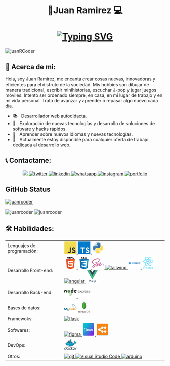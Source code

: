 <h1 align="center">🚀Juan Ramirez 💻</h1>

<h1 align="center">
<a href="https://git.io/typing-svg"><img src="https://readme-typing-svg.demolab.com?font=Roboto&size=25&pause=1000&color=2EC227&center=true&vCenter=true&width=435&lines=Desarrollo+Web+FrontEnd;Aprendiendo+nuevas+cosas" alt="Typing SVG" /></a>
</h1>

<p align="left"> <img src="https://komarev.com/ghpvc/?username=juanRCoder&label=Profile%20views&color=0e75b6&style=flat" alt="juanRCoder" /> 
</p>


## 🧑 Acerca de mi:
<p>Hola, soy Juan Ramirez, me encanta crear cosas nuevas, innovadoras y eficientes para el disfrute de la sociedad. Mis hobbies son dibujar de manera tradicional, escribir minihistorias, escuchar J-pop y jugar juegos móviles. Intento ser ordenado siempre, en casa, en mi lugar de trabajo y en mi vida personal. Trato de avanzar y aprender o repasar algo nuevo cada día.</p>


- 📚 &nbsp; Desarrollador web autodidacta.
- 🤔 &nbsp; Exploración de nuevas tecnologías y desarrollo de soluciones de software y hacks rápidos.
- 🌱 &nbsp; Aprender sobre nuevos idiomas y nuevas tecnologías.
- 🔭 &nbsp; Actualmente estoy disponible para cualquier oferta de trabajo dedicada al desarrollo web.


## 📞 Contactame:
<div align="center">
<a href="https://www.facebook.com/guillermo.montalvanramirez" target="_blank" rel="noopener noreferrer">
  <img src="https://img.shields.io/badge/Facebook-1877F2?style=for-the-badge&logo=facebook&logoColor=white" />
</a>
<a href="https://twitter.com/yuan22rm" target="_blank" rel="noopener noreferrer">
  <img title="twitter" src="https://img.shields.io/badge/X-000000?style=for-the-badge&logo=x&logoColor=white" />
</a>
<a href="https://www.linkedin.com/in/juan-ramirez-490b84271/" target="_blank" rel="noopener noreferrer">
  <img title="linkedin" src="https://img.shields.io/badge/LinkedIn-0077B5?style=for-the-badge&logo=linkedin&logoColor=white" />
</a>
<a href="https://wa.me/+51956402456" target="_blank" rel="noopener noreferrer">
  <img title="whatsapp" src="https://img.shields.io/badge/WhatsApp-25D366?style=for-the-badge&logo=WhatsApp&logoColor=white" />
</a>
<a href="https://www.instagram.com/juanrcoder/" target="_blank" rel="noopener noreferrer">
  <img title="instagram" src="https://img.shields.io/badge/Instagram-E4405F?style=for-the-badge&logo=instagram&logoColor=white" />
</a>
<a href="https://juanramirez-portfolio.netlify.app/" target="_blank" rel="noopener noreferrer">
  <img title="portfolio" src="https://img.shields.io/badge/Portfolio-255E63?style=for-the-badge&logo=About.me&logoColor=white" />
</a>
</div>

## GitHub Status
<p align="left"> 
  <a href="https://github.com/ryo-ma/github-profile-trophy"><img src="https://github-profile-trophy.vercel.app/?username=juanRCoder&theme=onedark" alt="juanrcoder" /></a> 
</p>
<p align="left">
  <img align="center" src="https://github-readme-stats.vercel.app/api/top-langs?username=juanRCoder&show_icons=true&locale=en&layout=compact&theme=dracula" alt="juanrcoder" />
  <img align="center" src="https://github-readme-stats.vercel.app/api?username=juanRCoder&show_icons=true&locale=en&theme=tokyonight" alt="juanrcoder" />
</p>

## 🛠️ Habilidades:
<table>
  <tr>
    <td>Lenguajes de programación:</td>
    <td>
      <a href="https://developer.mozilla.org/en-US/docs/Web/JavaScript" target="_blank" rel="noreferrer">
        <img title="javaScript" src="https://raw.githubusercontent.com/devicons/devicon/master/icons/javascript/javascript-original.svg" alt="javascript" width="40" height="40"/>
      </a>
      <a href="https://www.typescriptlang.org/" target="_blank" rel="noreferrer">
        <img title="typeScript" src="https://raw.githubusercontent.com/devicons/devicon/master/icons/typescript/typescript-original.svg" alt="typescript" width="40" height="40"/>
      </a>
      <a href="https://www.python.org" target="_blank" rel="noreferrer">
        <img title='Python' src="https://raw.githubusercontent.com/devicons/devicon/master/icons/python/python-original.svg" alt="python" width="40" height="40"/>
      </a> 
    </td>
  </tr>
  <tr>
    <td>Desarrollo Front-end:</td>
    <td>
      <a href="https://www.w3.org/html/" target="_blank" rel="noreferrer">
        <img title="HTML" src="https://raw.githubusercontent.com/devicons/devicon/master/icons/html5/html5-original-wordmark.svg" alt="html5" width="40" height="40"/>
      </a>
      <a href="https://www.w3schools.com/css/" target="_blank" rel="noreferrer">
        <img title="CSS" src="https://raw.githubusercontent.com/devicons/devicon/master/icons/css3/css3-original-wordmark.svg" alt="css3" width="40" height="40"/>
      </a>
      </a> <a href="https://sass-lang.com" target="_blank" rel="noreferrer"> 
        <img title="SASS" src="https://raw.githubusercontent.com/devicons/devicon/master/icons/sass/sass-original.svg" alt="sass" width="40" height="40"/>
      </a>
      <a href="https://tailwindcss.com/" target="_blank" rel="noreferrer">
        <img title="TailwindCSS" src="https://www.vectorlogo.zone/logos/tailwindcss/tailwindcss-icon.svg" alt="tailwind" width="40" height="40"/>
      </a>
      <a href="https://webpack.js.org" target="_blank" rel="noreferrer">
        <img title="Webpack" src="https://raw.githubusercontent.com/devicons/devicon/d00d0969292a6569d45b06d3f350f463a0107b0d/icons/webpack/webpack-original-wordmark.svg" alt="webpack" width="40" height="40"/>
      </a>
      <a href="https://reactjs.org/" target="_blank" rel="noreferrer">
        <img title="React.js" src="https://raw.githubusercontent.com/devicons/devicon/master/icons/react/react-original-wordmark.svg" alt="react" width="40" height="40"/>
      </a>
      <a href="https://angular.io" target="_blank" rel="noreferrer">
        <img title="Angular" src="https://angular.io/assets/images/logos/angular/angular.svg" alt="angular" width="40" height="40"/>
      </a>
      <a href="https://vuejs.org/" target="_blank" rel="noreferrer">
        <img title="Vue" src="https://raw.githubusercontent.com/devicons/devicon/master/icons/vuejs/vuejs-original-wordmark.svg" alt="vuejs" width="40" height="40"/>
      </a>
    </td>
  </tr>
  <tr>
    <td>Desarrollo Back-end:</td>
    <td>
      <a href="https://nodejs.org" target="_blank" rel="noreferrer"> 
        <img title="Node.js" src="https://raw.githubusercontent.com/devicons/devicon/master/icons/nodejs/nodejs-original-wordmark.svg" alt="nodejs" width="40" height="40"/> 
      </a>
      <a href="https://expressjs.com" target="_blank" rel="noreferrer">
        <img title="Express.js" src="https://raw.githubusercontent.com/devicons/devicon/master/icons/express/express-original-wordmark.svg" alt="express" width="40" height="40"/>
      </a>
    </td>
  </tr>
  <tr>
    <td>Bases de datos:</td>
    <td>
      <a href="https://www.mysql.com/" target="_blank" rel="noreferrer">
        <img title="mySQL" src="https://raw.githubusercontent.com/devicons/devicon/master/icons/mysql/mysql-original-wordmark.svg" alt="mysql" width="40" height="40"/>
      </a>
      <a href="https://www.mongodb.com/" target="_blank" rel="noreferrer">
        <img title="MongoDB" src="https://raw.githubusercontent.com/devicons/devicon/master/icons/mongodb/mongodb-original-wordmark.svg" alt="mongodb" width="40" height="40"/>
      </a>
    </td>
  </tr>
  <tr>
    <td>Framewoks:</td>
    <td>
       <a href="https://flask.palletsprojects.com/" target="_blank" rel="noreferrer">
        <img title="flask" src="https://www.vectorlogo.zone/logos/pocoo_flask/pocoo_flask-icon.svg" alt="flask" width="40" height="40"/>
      </a>
    </td>
  </tr>
  <tr>
    <td>Softwares:</td>
    <td>
      <a href="https://www.figma.com/" target="_blank" rel="noreferrer">
        <img title="Figma" src="https://www.vectorlogo.zone/logos/figma/figma-icon.svg" alt="figma" width="40" height="40"/>
      </a>
      <a href="https://www.canva.com/" target="_blank" rel="noreferrer">
        <img title="Canvas" src="./images/canvas.png" alt="canvas" width="40" height="40"/>
      </a>
      <a href="https://lucid.app/documents" target="_blank" rel="noreferrer">
        <img title="lucid" src="./images/lucidchart_94941.png" alt="lucid.app" width="40" height="40"/>
      </a>
    </td>
  </tr>
  <tr>
    <td>DevOps:</td>
    <td>
      <a href="https://www.docker.com/" target="_blank" rel="noreferrer">
        <img title="docker" src="https://raw.githubusercontent.com/devicons/devicon/master/icons/docker/docker-original-wordmark.svg" alt="docker" width="40" height="40"/>
      </a>
    </td>
  </tr>
  <tr>
    <td>Otros:</td>
    <td>
       <a href="https://git-scm.com/" target="_blank" rel="noreferrer">
        <img title="git" src="https://www.vectorlogo.zone/logos/git-scm/git-scm-icon.svg" alt="git" width="40" height="40"/>
      </a>
      <a href="https://code.visualstudio.com/">
        <img title="Visual Studio Code" alt="Visual Studio Code" width=45px src="https://cdn.jsdelivr.net/gh/devicons/devicon/icons/vscode/vscode-original.svg" />
      </a>
      <a href="https://www.arduino.cc/" target="_blank" rel="noreferrer">
        <img title="arduino" src="https://cdn.worldvectorlogo.com/logos/arduino-1.svg" alt="arduino" width="40" height="40"/> 
      </a>
    </td>
  </tr>
</table>

